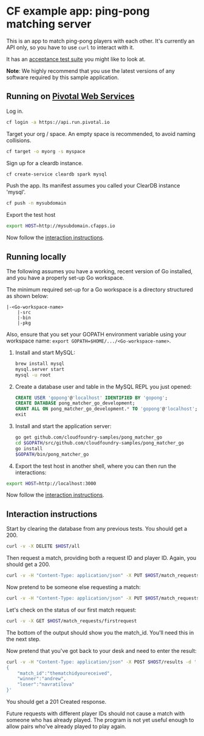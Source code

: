 # CF example app: ping-pong matching server

This is an app to match ping-pong players with each other. It's currently an
API only, so you have to use `curl` to interact with it.

It has an [acceptance test suite][acceptance-test] you might like to look at.

**Note**: We highly recommend that you use the latest versions of any software required by this sample application. 

## Running on [Pivotal Web Services][pws]

Log in.

```bash
cf login -a https://api.run.pivotal.io
```

Target your org / space. An empty space is recommended, to avoid naming collisions.

```bash
cf target -o myorg -s myspace
```

Sign up for a cleardb instance.

```bash
cf create-service cleardb spark mysql
```

Push the app. Its manifest assumes you called your ClearDB instance 'mysql'.

```bash
cf push -n mysubdomain
```

Export the test host

```bash
export HOST=http://mysubdomain.cfapps.io
```

Now follow the [interaction instructions](#interaction-instructions).

## Running locally

The following assumes you have a working, recent version of Go installed, and
you have a properly set-up Go workspace.

The minimum required set-up for a Go workspace is a directory structured as shown below:

```
|-<Go-workspace-name>
	|-src
	|-bin
	|-pkg
```

Also, ensure that you set your GOPATH environment variable using your workspace name: `export GOPATH=$HOME/.../<Go-workspace-name>`.

1. Install and start MySQL:

    ```bash
    brew install mysql
    mysql.server start
    mysql -u root
    ```

1. Create a database user and table in the MySQL REPL you just opened:

    ```sql
    CREATE USER 'gopong'@'localhost' IDENTIFIED BY 'gopong';
    CREATE DATABASE pong_matcher_go_development;
    GRANT ALL ON pong_matcher_go_development.* TO 'gopong'@'localhost';
    exit
    ```
1. Install and start the application server:

    ```bash
    go get github.com/cloudfoundry-samples/pong_matcher_go
    cd $GOPATH/src/github.com/cloudfoundry-samples/pong_matcher_go
    go install
    $GOPATH/bin/pong_matcher_go
    ```

1. Export the test host in another shell, where you can then run the interactions:

```bash
export HOST=http://localhost:3000
```

Now follow the [interaction instructions](#interaction-instructions).

## Interaction instructions

Start by clearing the database from any previous tests.
You should get a 200.

```bash
curl -v -X DELETE $HOST/all
```

Then request a match, providing both a request ID and player ID. Again, you
should get a 200.

```bash
curl -v -H "Content-Type: application/json" -X PUT $HOST/match_requests/firstrequest -d '{"player": "andrew"}'
```

Now pretend to be someone else requesting a match:

```bash
curl -v -H "Content-Type: application/json" -X PUT $HOST/match_requests/secondrequest -d '{"player": "navratilova"}'
```

Let's check on the status of our first match request:

```bash
curl -v -X GET $HOST/match_requests/firstrequest
```

The bottom of the output should show you the match_id. You'll need this in the
next step.

Now pretend that you've got back to your desk and need to enter the result:

```bash
curl -v -H "Content-Type: application/json" -X POST $HOST/results -d '
{
    "match_id":"thematchidyoureceived",
    "winner":"andrew",
    "loser":"navratilova"
}'
```

You should get a 201 Created response.

Future requests with different player IDs should not cause a match with someone
who has already played. The program is not yet useful enough to
allow pairs who've already played to play again.

[acceptance-test]:https://github.com/cloudfoundry-samples/pong_matcher_acceptance
[pws]:https://run.pivotal.io
